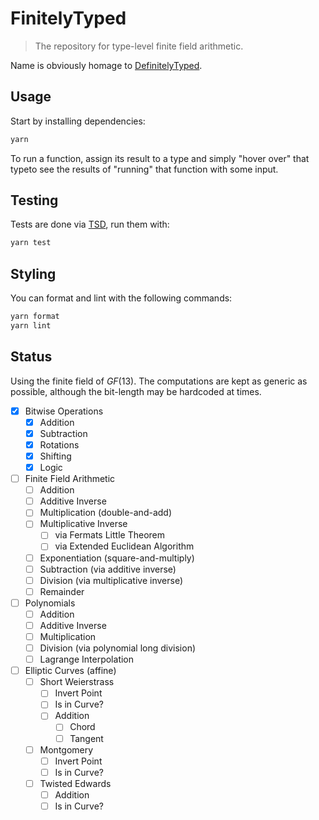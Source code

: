# FinitelyTyped

> The repository for type-level finite field arithmetic.

Name is obviously homage to [DefinitelyTyped](https://github.com/DefinitelyTyped/DefinitelyTyped).

## Usage

Start by installing dependencies:

```sh
yarn
```

To run a function, assign its result to a type and simply "hover over" that typeto see the results of "running" that function with some input.

## Testing

Tests are done via [TSD](https://github.com/SamVerschueren/tsd), run them with:

```sh
yarn test
```

## Styling

You can format and lint with the following commands:

```sh
yarn format
yarn lint
```

## Status

Using the finite field of $GF(13)$. The computations are kept as generic as possible, although the bit-length may be hardcoded at times.

- [x] Bitwise Operations
  - [x] Addition
  - [x] Subtraction
  - [x] Rotations
  - [x] Shifting
  - [x] Logic
- [ ] Finite Field Arithmetic
  - [ ] Addition
  - [ ] Additive Inverse
  - [ ] Multiplication (double-and-add)
  - [ ] Multiplicative Inverse
    - [ ] via Fermats Little Theorem
    - [ ] via Extended Euclidean Algorithm
  - [ ] Exponentiation (square-and-multiply)
  - [ ] Subtraction (via additive inverse)
  - [ ] Division (via multiplicative inverse)
  - [ ] Remainder
- [ ] Polynomials
  - [ ] Addition
  - [ ] Additive Inverse
  - [ ] Multiplication
  - [ ] Division (via polynomial long division)
  - [ ] Lagrange Interpolation
- [ ] Elliptic Curves (affine)
  - [ ] Short Weierstrass
    - [ ] Invert Point
    - [ ] Is in Curve?
    - [ ] Addition
      - [ ] Chord
      - [ ] Tangent
  - [ ] Montgomery
    - [ ] Invert Point
    - [ ] Is in Curve?
  - [ ] Twisted Edwards
    - [ ] Addition
    - [ ] Is in Curve?
